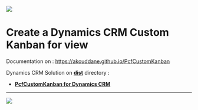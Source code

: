 ![](https://akouddane.github.io/PcfCustomKanban/images/logo_md.png)
# Create a Dynamics CRM Custom Kanban for view 

Documentation on : https://akouddane.github.io/PcfCustomKanban

Dynamics CRM Solution on **[dist](https://github.com/Akouddane/EasyPlugins/tree/master/dist)** directory : 
* **[PcfCustomKanban for Dynamics CRM](https://github.com/Akouddane/EasyPlugins/raw/master/dist/PcfCustomKanban.zip)**
---

![](https://akouddane.github.io/PcfCustomKanban/images/kanban_demo1.png)

